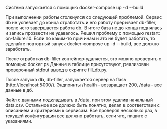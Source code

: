 Система запускается с помощью docker-compose up -d --build

При выполнении работы столкнулся со следующей проблемой.
Сервис db не успевает до конца отработать и его работу прерывает db-filler, 
после чего завершается работа db. В итоге база не до конца поднялась и запись прозвести не удавалось.
Решил проблему с помощью restart: on-failure:10. Если по каким-то причинам и это не будет работать,
то сделайте повторный запуск docker-compose up -d --build, все должно заработать.

После отработки db-filler контейнер удаляется, это можно проверить с помощью docker ps
Данные в таблице присутствуют, реализован проверочный stdout вывод в скрипте fill_db.py.

После запуска db, db-filler, запускается сервер на flask (http://localhost:5000/).
Эндпоинты /health - возвращает 200, /data - все данные в дб.

Файл с данными подкладывать в /data, при этом удалив начальный data.csv.
Остальное все должно быть понятно, делал в соответствии с описанием и критериями к сервисам.
Все проверял несколько раз, в текущей конфигурации все должно работать, если что, пишите с указаниями.